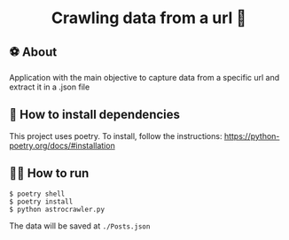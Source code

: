 <h1 align="center"> Crawling data from a url 🤏 </h1>

## ⚽ About
Application with the main objective to capture data from a specific url and extract it in a .json file

## 🔨 How to install dependencies
This project uses poetry.
To install, follow the instructions: https://python-poetry.org/docs/#installation


## 🏃‍♀️ How to run 
```
$ poetry shell
$ poetry install
$ python astrocrawler.py
```
The data will be saved at `./Posts.json`  

